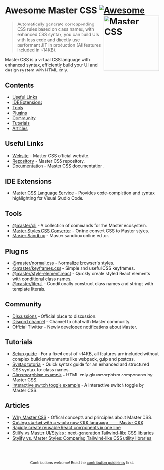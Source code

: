 
# Awesome Master CSS [![Awesome](https://awesome.re/badge.svg)](https://github.com/sindresorhus/awesome) <a href="https://css.master.co"><img src="https://raw.githubusercontent.com/master-co/package/document/images/logo-and-text.svg" width="180" align="right" alt="Master CSS"></a>

> Automatically generate corresponding CSS rules based on class names, with enhanced CSS syntax, you can build UIs with less code and directly use performant JIT in production (All features included in ~14KB).

Master CSS is a virtual CSS language with enhanced syntax, efficiently build your UI and design system with HTML only.


## Contents 
- [Useful Links](#useful-links)
- [IDE Extensions](#ide-extensions)
- [Tools](#tools)
- [Plugins](#plugins)
- [Community](#community)
- [Tutorials](#tutorials)
- [Articles](#articles)

## Useful Links
- [Website](https://css.master.co) - Master CSS official website.
- [Repository](https://github.com/master-co/css) - Master CSS repository.
- [Documentation](https://docs.master.co/css/setup) - Master CSS documentation.

## IDE Extensions
- [Master CSS Language Service](https://marketplace.visualstudio.com/items?itemName=masterco.master-css-language-service) - Provides code-completion and syntax highlighting for Visual Studio Code.

## Tools
- [@master/cli](https://github.com/master-co/cli) - A collection of commands for the Master ecosystem.
- [Master Styles CSS Converter](https://github.com/serkodev/master-styles-css-converter) - Online convert CSS to Master styles.
- [Master Sandbox](https://sandbox.master.co) - Master sandbox online editor.

## Plugins 
- [@master/normal.css](https://github.com/master-co/normal.css) - Normalize browser's styles.
- [@master/keyframes.css](https://github.com/master-co/keyframes.css) - Simple and useful CSS keyframes.
- [@master/style-element.react](https://github.com/master-co/style-element.react) - Quickly create styled React elements with conditional class names.
- [@master/literal](https://github.com/master-co/literal) - Conditionally construct class names and strings with template literals.

## Community
- [Discussions](https://github.com/master-co/css/discussions) - Official place to discussion.
- [Discord channel](https://discord.gg/sZNKpAAAw6) - Channel to chat with Master community.
- [Official Tiwitter](https://twitter.com/mastercorg) - Newly developed notifications about Master.

## Tutorials
- [Setup guide](https://docs.master.co/css/setup) - For a fixed cost of ~14KB, all features are included without complex build environments like webpack, gulp and postcss.
- [Syntax tutorial](https://docs.master.co/css/syntax-tutorial) - Quick syntax guide for an enhanced and structured CSS syntax for class names.
- [Glassmorphism example](https://codepen.io/aron-tw/pen/LYOGzdY) - HTML only glassmorphism components by Master CSS.
- [Interactive switch toggle example](https://codepen.io/aron-tw/pen/LYOGzdY) - A interactive switch toggle by Master CSS.

## Articles
- [Why Master CSS](https://docs.master.co/css/why-master-css) - Offical concepts and principles about Master CSS.
- [Getting started with a whole new CSS language —— Master CSS](https://dev.to/aron/getting-started-with-a-whole-new-css-language-master-css-12l0)
- [Rapidly create reusable React components in one line](https://dev.to/aron/rapidly-create-reusable-react-components-59fd)
- [Stilify vs Master UI/Styles : next-generation Tailwind-like CSS libraries](https://blog.openreplay.com/stilify-vs-master-ui-styles-next-generation-tailwind-like-css-libraries)
- [Stylify vs. Master Styles: Comparing Tailwind-like CSS utility libraries](https://blog.logrocket.com/stylify-vs-master-styles-comparing-css-utility-libraries)

<p align="center">
  <br/>
  <br/>
  <br/>
  <sub>Contributions welcome! Read the <a href="./contributing.md">contribution guidelines</a> first.</sub>
</p>
